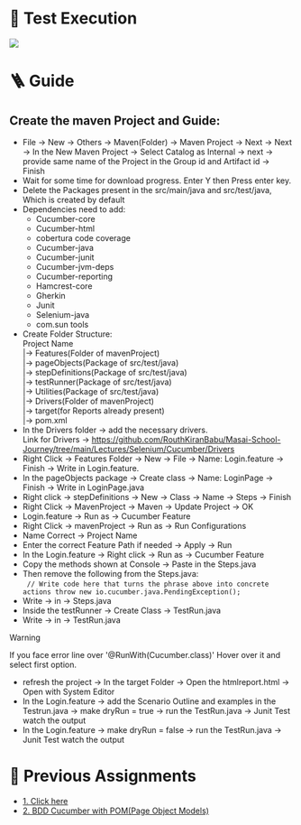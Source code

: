 # 🧪 Test Execution
<img src = 'Cucumber Result.gif'/>

# 🪜 Guide
## Create the maven Project and Guide:
 - File -> New -> Others -> Maven(Folder) -> Maven Project -> Next -> Next -> In the New Maven Project -> Select Catalog as Internal -> next -> provide same name of the Project in the Group id and Artifact id -> Finish
 - Wait for some time for download progress. Enter Y then Press enter key.
 - Delete the Packages present in the src/main/java and src/test/java, Which is created by default
 - Dependencies need to add:
    - Cucumber-core
    - Cucumber-html
    - cobertura code coverage
    - Cucumber-java
    - Cucumber-junit
    - Cucumber-jvm-deps
    - Cucumber-reporting
    - Hamcrest-core
    - Gherkin
    - Junit
    - Selenium-java
    - com.sun tools
  - Create Folder Structure:<br>
    Project Name<br>
|-> Features(Folder of mavenProject)<br>
|-> pageObjects(Package of src/test/java)<br>
|-> stepDefinitions(Package of src/test/java)<br>
|-> testRunner(Package of src/test/java)<br>
|-> Utilities(Package of src/test/java)<br>
|-> Drivers(Folder of mavenProject)<br>
|-> target(for Reports already present)<br>
|-> pom.xml<br>
 - In the Drivers folder -> add the necessary drivers.<br>Link for Drivers -> https://github.com/RouthKiranBabu/Masai-School-Journey/tree/main/Lectures/Selenium/Cucumber/Drivers
 - Right Click -> Features Folder -> New -> File -> Name: Login.feature -> Finish -> Write in Login.feature.
 - In the pageObjects package -> Create class -> Name: LoginPage -> Finish -> Write in LoginPage.java
 - Right click -> stepDefinitions -> New -> Class -> Name -> Steps -> Finish
 - Right Click -> MavenProject -> Maven -> Update Project -> OK
 - Login.feature -> Run as -> Cucumber Feature
 - Right Click -> mavenProject -> Run as -> Run Configurations 
 - Name Correct -> Project Name
 - Enter the correct Feature Path if needed -> Apply -> Run
 - In the Login.feature -> Right click -> Run as -> Cucumber Feature
 - Copy the methods shown at Console -> Paste in the Steps.java
 - Then remove the following from the Steps.java:<br>```
   // Write code here that turns the phrase above into concrete actions
   throw new io.cucumber.java.PendingException();```
 - Write -> in -> Steps.java
 - Inside the testRunner -> Create Class -> TestRun.java
 - Write -> in -> TestRun.java

> [!WARNING]
> If you face error line over '@RunWith(Cucumber.class)' Hover over it and select first option.

 - refresh the project -> In the target Folder -> Open the htmlreport.html ->  Open with System Editor
 - In the Login.feature -> add the Scenario Outline and examples in the Testrun.java -> make dryRun = true -> run the TestRun.java -> Junit Test watch the output
 - In the Login.feature -> make dryRun = false -> run the TestRun.java -> Junit Test watch the output

# 📃 Previous Assignments
- [1. Click here](https://github.com/RouthKiranBabu/Masai-School-Journey/tree/main/Lectures/Selenium/Cucumber)
- [2. BDD Cucumber with POM(Page Object Models)](https://github.com/RouthKiranBabu/Masai-School-Journey/tree/main/Assignment/Cucumber/CCP_Block3_S4%20%20Page%20Object%20Model%20%26%20Implementation/Group_artifact_id)
